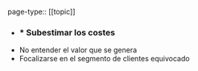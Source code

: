 page-type:: [[topic]]
- ### * Subestimar los costes
* No entender el valor que se genera
* Focalizarse en el segmento de clientes equivocado



